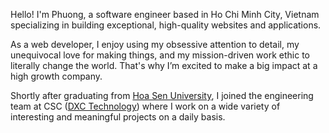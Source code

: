Hello! I'm Phuong, a software engineer based in Ho Chi Minh City, Vietnam specializing in building exceptional, high-quality websites and applications.

As a web developer, I enjoy using my obsessive attention to detail, my unequivocal love for making things, and my mission-driven work ethic to literally change the world. That's why I’m excited to make a big impact at a high growth company.

Shortly after graduating from [Hoa Sen University](https://www.hoasen.edu.vn/en), I joined the engineering team at CSC ([DXC Technology](https://www.dxc.technology/vn_en)) where I work on a wide variety of interesting and meaningful projects on a daily basis.